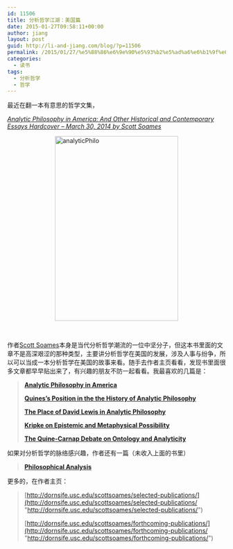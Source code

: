 ```yaml
---
id: 11506
title: 分析哲学江湖：美国篇
date: 2015-01-27T09:58:11+00:00
author: jiang
layout: post
guid: http://li-and-jiang.com/blog/?p=11506
permalink: /2015/01/27/%e5%88%86%e6%9e%90%e5%93%b2%e5%ad%a6%e6%b1%9f%e6%b9%96%ef%bc%9a%e7%be%8e%e5%9b%bd%e7%af%87/
categories:
  - 读书
tags:
  - 分析哲学
  - 哲学
---
```

最近在翻一本有意思的哲学文集，

_[Analytic Philosophy in America: And Other Historical and Contemporary Essays Hardcover – March 30, 2014 by Scott Soames](http://www.amazon.com/Analytic-Philosophy-America-Historical-Contemporary/dp/0691160724)_

[<img title="analyticPhilo" style="border-top: 0px; border-right: 0px; background-image: none; border-bottom: 0px; float: none; padding-top: 0px; padding-left: 0px; margin-left: auto; border-left: 0px; display: block; padding-right: 0px; margin-right: auto" border="0" alt="analyticPhilo" src="http://jiangtanghu.com/cn/wp-content/uploads/2015/01/analyticPhilo_thumb.jpg" width="284" height="426" />](http://jiangtanghu.com/cn/wp-content/uploads/2015/01/analyticPhilo.jpg)

&nbsp;

作者[Scott Soames](、)本身是当代分析哲学潮流的一位中坚分子，但这本书里面的文章不是高深艰涩的那种类型，主要讲分析哲学在美国的发展，涉及人事与纷争，所以可以当成一本分析哲学在美国的故事来看。随手去作者主页看看，发现书里面很多文章都早早贴出来了，有兴趣的朋友不防一起看看。我最喜欢的几篇是：

> [**Analytic Philosophy in America**](http://dornsife.usc.edu/assets/sites/678/docs/Selected_Publication/Analytic_Philosophy_in_America.pdf)
> 
> [**Quines&#8217;s Position in the the History of Analytic Philosophy**](http://dornsife.usc.edu/assets/sites/678/docs/Selected_Publication/The_Place_of_Quine.pdf)
> 
> [**The Place of David Lewis in Analytic Philosophy**](http://dornsife.usc.edu/assets/sites/678/docs/Forthcoming_Publications/David_Lewis.pdf)
> 
> [**Kripke on Epistemic and Metaphysical Possibility**](http://dornsife.usc.edu/assets/sites/678/docs/Selected_Publication/Kripke_on_Epistemic.pdf)
> 
> **[The Quine-Carnap Debate on Ontology and Analyticity](http://dornsife.usc.edu/assets/sites/678/docs/Selected_Publication/Quine_Carnap.pdf)** 

如果对分析哲学的脉络感兴趣，作者还有一篇（未收入上面的书里）

> [**Philosophical Analysis**](http://dornsife.usc.edu/assets/sites/678/docs/Selected_Publication/Philosophical_Analysis.pdf)

更多的，在作者主页：

> [http://dornsife.usc.edu/scottsoames/selected-publications/](http://dornsife.usc.edu/scottsoames/selected-publications/ "http://dornsife.usc.edu/scottsoames/selected-publications/")
> 
> [http://dornsife.usc.edu/scottsoames/forthcoming-publications/](http://dornsife.usc.edu/scottsoames/forthcoming-publications/ "http://dornsife.usc.edu/scottsoames/forthcoming-publications/")